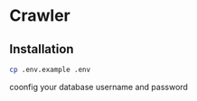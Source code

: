 # Crawler

## Installation

```bash
cp .env.example .env
```

coonfig your database username and password